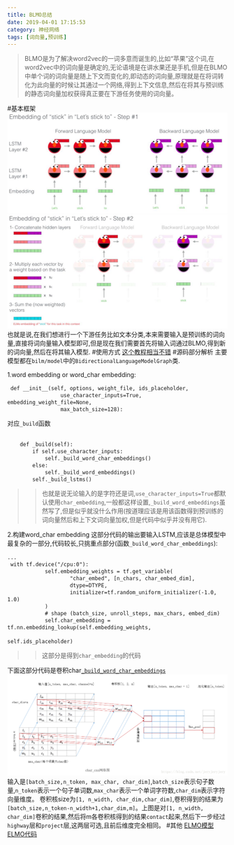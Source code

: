 ```yaml
---
title: BLMO总结
date: 2019-04-01 17:15:53
category: 神经网络
tags: [词向量,预训练]
---
```

>BLMO是为了解决word2vec的一词多意而诞生的,比如“苹果”这个词,在word2vec中的词向量是确定的,无论语境是在讲水果还是手机,但是在BLMO中单个词的词向量是随上下文而变化的,即动态的词向量,原理就是在将词转化为此向量的时候让其通过一个网络,得到上下文信息,然后在将其与预训练的静态词向量加权获得真正要在下游任务使用的词向量。

#基本框架
![](/img/BLMO1.png)
![](/img/BLMO2.png)
也就是说,在我们想进行一个下游任务比如文本分类,本来需要输入是预训练的词向量,直接将词向量输入模型即可,但是现在我们需要首先将输入词通过BLMO,得到新的词向量,然后在将其输入模型.
#使用方式
[这个教程相当不错](http://www.cnblogs.com/jiangxinyang/p/10235054.html)
#源码部分解析
主要模型都在`bilm/model`中的`BidirectionalLanguageModelGraph`类.

1.word embedding or word_char embedding:
```
 def __init__(self, options, weight_file, ids_placeholder,
                 use_character_inputs=True, embedding_weight_file=None,
                 max_batch_size=128):
```

对应`_build`函数

```

    def _build(self):
        if self.use_character_inputs:
            self._build_word_char_embeddings()
        else:
            self._build_word_embeddings()
        self._build_lstms()
```
>>也就是说无论输入的是字符还是词,`use_character_inputs=True`都默认使用`char_embedding`,一般都这样设置,`_build_word_embeddings`虽然写了,但是似乎就没什么作用(按道理应该是用该函数得到预训练的词向量然后和上下文词向量加权,但是代码中似乎并没有用它).

2.构建word_char embedding
这部分代码的输出要输入LSTM,应该是总体模型中最复杂的一部分,代码较长,只挑重点部分(函数`_build_word_char_embeddings`):

```
...
 with tf.device("/cpu:0"):
            self.embedding_weights = tf.get_variable(
                    "char_embed", [n_chars, char_embed_dim],
                    dtype=DTYPE,
                    initializer=tf.random_uniform_initializer(-1.0, 1.0)
            )
            # shape (batch_size, unroll_steps, max_chars, embed_dim)
            self.char_embedding = tf.nn.embedding_lookup(self.embedding_weights,
                                                    self.ids_placeholder)
```
>>这部分是得到`char_embedding`的代码

下面这部分代码是卷积char[`_build_word_char_embeddings`](https://blog.csdn.net/jeryjeryjery/article/details/81183433)
![](/img/BLMO3.png)
输入是`[batch_size,n_token, max_char, char_dim]`,`batch_size`表示句子数量,`n_token`表示一个句子单词数,`max_char`表示一个单词字符数,`char_dim`表示字符向量维度。
卷积核size为`[1, n_width, char_dim,char_dim]`,卷积得到的结果为`[batch_size,n_token-n_width+1,char_dim,m]`。上图是对`[1, n_width, char_dim]`卷积的结果,然后将m各卷积核得到的结果`contact`起来,然后下一步经过`highway`层和`project`层,这两层可选,且前后维度完全相同。
#其他
[ELMO模型](https://allennlp.org/elmo)
[ELMO代码](https://github.com/lingyixia/textClassifier/tree/master/ELMo)